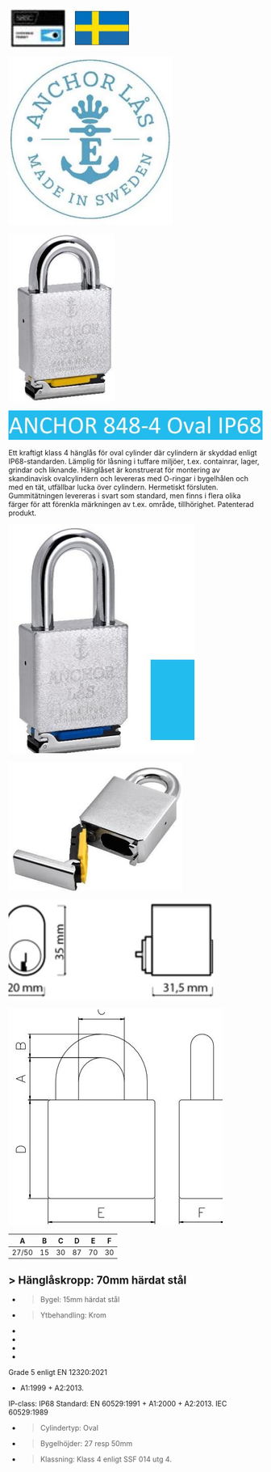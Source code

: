![](_page_0_Picture_0.jpeg)

![](_page_0_Picture_1.jpeg)

![](_page_0_Picture_2.jpeg)

![](_page_0_Picture_3.jpeg)

Ett kraftigt klass 4 hänglås för oval cylinder där cylindern är skyddad enligt IP68-standarden. Lämplig för låsning i tuffare miljöer, t.ex. containrar, lager, grindar och liknande. Hänglåset är konstruerat för montering av skandinavisk ovalcylindern och levereras med O-ringar i bygelhålen och med en tät, utfällbar lucka över cylindern. Hermetiskt försluten. Gummitätningen levereras i svart som standard, men finns i flera olika färger för att förenkla märkningen av t.ex. område, tillhörighet. Patenterad produkt.

![](_page_0_Picture_5.jpeg)

![](_page_0_Picture_6.jpeg)

![](_page_0_Figure_7.jpeg)

![](_page_0_Figure_8.jpeg)

| A     | B  | C  | D  | E  | F  |
|-------|----|----|----|----|----|
| 27/50 | 15 | 30 | 87 | 70 | 30 |

## > Hänglåskropp: 70mm härdat stål

- > Bygel: 15mm härdat stål
- > Ytbehandling: Krom
- 
- 
- 
- 

Grade 5 enligt EN 12320:2021

+ A1:1999 + A2:2013.

IP-class: IP68 Standard: EN 60529:1991 + A1:2000 + A2:2013. IEC 60529:1989

- > Cylindertyp: Oval
- > Bygelhöjder: 27 resp 50mm
- > Klassning: Klass 4 enligt SSF 014 utg 4.